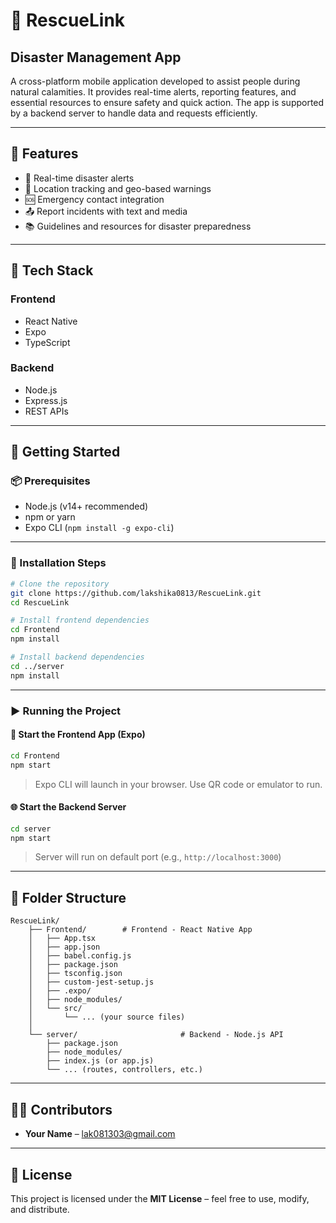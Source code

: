 # 🚨 RescueLink
## Disaster Management App

A cross-platform mobile application developed to assist people during natural calamities. It provides real-time alerts, reporting features, and essential resources to ensure safety and quick action. The app is supported by a backend server to handle data and requests efficiently.

---

## 📱 Features

- 🔔 Real-time disaster alerts
- 📍 Location tracking and geo-based warnings
- 🆘 Emergency contact integration
- 📤 Report incidents with text and media
- 📚 Guidelines and resources for disaster preparedness

---

## 🧰 Tech Stack

### Frontend
- React Native
- Expo
- TypeScript

### Backend
- Node.js
- Express.js
- REST APIs

---

## 🚀 Getting Started

### 📦 Prerequisites

- Node.js (v14+ recommended)
- npm or yarn
- Expo CLI (`npm install -g expo-cli`)

---

### 🔧 Installation Steps

```bash
# Clone the repository
git clone https://github.com/lakshika0813/RescueLink.git
cd RescueLink

# Install frontend dependencies
cd Frontend
npm install

# Install backend dependencies
cd ../server
npm install
```

---

### ▶️ Running the Project

#### 📱 Start the Frontend App (Expo)

```bash
cd Frontend
npm start
```

> Expo CLI will launch in your browser. Use QR code or emulator to run.

#### 🌐 Start the Backend Server

```bash
cd server
npm start
```

> Server will run on default port (e.g., `http://localhost:3000`)

---

## 📁 Folder Structure

```
RescueLink/
    ├── Frontend/        # Frontend - React Native App
    │   ├── App.tsx
    │   ├── app.json
    │   ├── babel.config.js
    │   ├── package.json
    │   ├── tsconfig.json
    │   ├── custom-jest-setup.js
    │   ├── .expo/
    │   ├── node_modules/
    │   └── src/
    │       └── ... (your source files)
    │
    └── server/                       # Backend - Node.js API
        ├── package.json
        ├── node_modules/
        ├── index.js (or app.js)
        └── ... (routes, controllers, etc.)
```

---

## 👨‍💻 Contributors

- **Your Name** – [lak081303@gmail.com](mailto:lak081303@gmail.com)

---

## 📃 License

This project is licensed under the **MIT License** – feel free to use, modify, and distribute.
